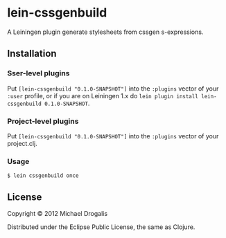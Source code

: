 # lein-cssgenbuild

A Leiningen plugin generate stylesheets from cssgen s-expressions.

## Installation

### Sser-level plugins

Put `[lein-cssgenbuild "0.1.0-SNAPSHOT"]` into the `:plugins` vector of your
`:user` profile, or if you are on Leiningen 1.x do `lein plugin install
lein-cssgenbuild 0.1.0-SNAPSHOT`.

### Project-level plugins

Put `[lein-cssgenbuild "0.1.0-SNAPSHOT"]` into the `:plugins` vector of your project.clj.

### Usage

    $ lein cssgenbuild once

## License

Copyright © 2012 Michael Drogalis

Distributed under the Eclipse Public License, the same as Clojure.
